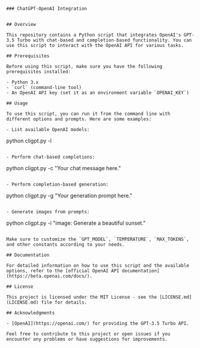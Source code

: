 
```
### ChatGPT-OpenAI Integration


## Overview

This repository contains a Python script that integrates OpenAI's GPT-3.5 Turbo with chat-based and completion-based functionality. You can use this script to interact with the OpenAI API for various tasks.

## Prerequisites

Before using this script, make sure you have the following prerequisites installed:

- Python 3.x
- `curl` (command-line tool)
- An OpenAI API key (set it as an environment variable `OPENAI_KEY`)

## Usage

To use this script, you can run it from the command line with different options and prompts. Here are some examples:

- List available OpenAI models:
  ```
  python cligpt.py -l
  ```

- Perform chat-based completions:
  ```
  python cligpt.py -c "Your chat message here."
  ```

- Perform completion-based generation:
  ```
  python cligpt.py -g "Your generation prompt here."
  ```

- Generate images from prompts:
  ```
  python cligpt.py -i "image: Generate a beautiful sunset."
  ```

Make sure to customize the `GPT_MODEL`, `TEMPERATURE`, `MAX_TOKENS`, and other constants according to your needs.

## Documentation

For detailed information on how to use this script and the available options, refer to the [official OpenAI API documentation](https://beta.openai.com/docs/).

## License

This project is licensed under the MIT License - see the [LICENSE.md](LICENSE.md) file for details.

## Acknowledgments

- [OpenAI](https://openai.com/) for providing the GPT-3.5 Turbo API.

Feel free to contribute to this project or open issues if you encounter any problems or have suggestions for improvements.
```
